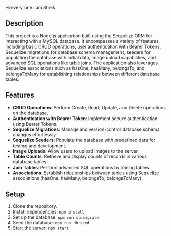 
Hi every one I am Sheik

## Description
This project is a Node.js application built using the Sequelize ORM for interacting with a MySQL database. It encompasses a variety of features, including basic CRUD operations, user authentication with Bearer Tokens, Sequelize migrations for database schema management, seeders for populating the database with initial data, image upload capabilities, and advanced SQL operations like table joins. The application also leverages Sequelize associations such as hasOne, hasMany, belongsTo, and belongsToMany for establishing relationships between different database tables.

## Features
- **CRUD Operations**: Perform Create, Read, Update, and Delete operations on the database.
- **Authentication with Bearer Token**: Implement secure authentication using Bearer Tokens.
- **Sequelize Migrations**: Manage and version-control database schema changes effortlessly.
- **Sequelize Seeders**: Populate the database with predefined data for testing and development.
- **Image Uploads**: Allow users to upload images to the server.
- **Table Counts**: Retrieve and display counts of records in various database tables.
- **Join Tables**: Perform advanced SQL operations by joining tables.
- **Associations**: Establish relationships between tables using Sequelize associations (hasOne, hasMany, belongsTo, belongsToMany).

## Setup
1. Clone the repository.
2. Install dependencies: `npm install`
3. Set up the database: `npm run db:migrate`
4. Seed the database: `npm run db:seed`
5. Start the server: `npm start`




